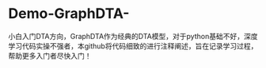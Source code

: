 # Demo-GraphDTA-
小白入门DTA方向，GraphDTA作为经典的DTA模型，对于python基础不好，深度学习代码实操不强者，本github将代码细致的进行注释阐述，旨在记录学习过程，帮助更多入门者尽快入门！
